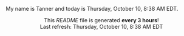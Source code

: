 My name is Tanner and today is Thursday, October 10, 8:38 AM EDT.

<p align="center">This <i>README</i> file is generated <b>every 3 hours</b>!</br>Last refresh: Thursday, October 10, 8:38 AM EDT<br /></p>
